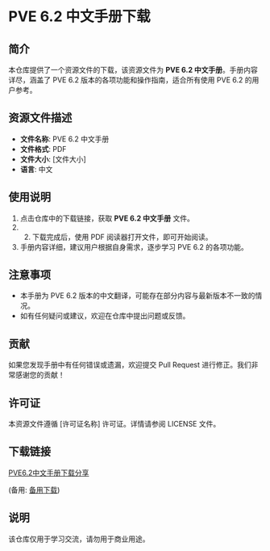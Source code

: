# PVE 6.2 中文手册下载

## 简介

本仓库提供了一个资源文件的下载，该资源文件为 **PVE 6.2 中文手册**。手册内容详尽，涵盖了 PVE 6.2 版本的各项功能和操作指南，适合所有使用 PVE 6.2 的用户参考。

## 资源文件描述

- **文件名称**: PVE 6.2 中文手册
- **文件格式**: PDF
- **文件大小**: [文件大小]
- **语言**: 中文

## 使用说明

1. 点击仓库中的下载链接，获取 **PVE 6.2 中文手册** 文件。
2. 2. 下载完成后，使用 PDF 阅读器打开文件，即可开始阅读。
3. 手册内容详细，建议用户根据自身需求，逐步学习 PVE 6.2 的各项功能。

## 注意事项

- 本手册为 PVE 6.2 版本的中文翻译，可能存在部分内容与最新版本不一致的情况。
- 如有任何疑问或建议，欢迎在仓库中提出问题或反馈。

## 贡献

如果您发现手册中有任何错误或遗漏，欢迎提交 Pull Request 进行修正。我们非常感谢您的贡献！

## 许可证

本资源文件遵循 [许可证名称] 许可证。详情请参阅 LICENSE 文件。

## 下载链接
[PVE6.2中文手册下载分享](https://pan.quark.cn/s/5bc81eff396e) 

(备用: [备用下载](https://pan.baidu.com/s/1XQH9e2qP-so5LKK9s-RTXQ?pwd=1234))

## 说明

该仓库仅用于学习交流，请勿用于商业用途。
